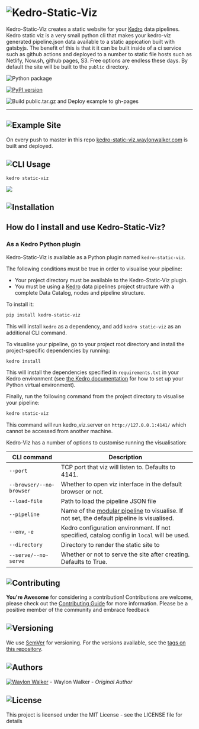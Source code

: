 # ![Kedro-Static-Viz](./artwork/headers/1.png)

Kedro-Static-Viz creates a static website for your [Kedro](https://github.com/quantumblacklabs/kedro) data pipelines.  Kedro static viz is a very small python cli that makes your kedro-viz generated pipeline.json data available to a static appication built with gatsbyjs.  The benefit of this is that it it can be built inside of a ci service such as github actions and deployed to a number to static file hosts such as Netlify, Now.sh, github pages, S3.  Free options are endless these days.  By default the site will be built to the `public` directory.

![Python package](https://github.com/WaylonWalker/kedro-static-viz/workflows/Python%20package/badge.svg?branch=master)

[![PyPI version](https://badge.fury.io/py/kedro-static-viz.svg)](https://badge.fury.io/py/kedro-static-viz)


![Build public.tar.gz and Deploy example to gh-pages](https://github.com/WaylonWalker/kedro-static-viz/workflows/Build%20public.tar.gz%20and%20Deploy%20example%20to%20gh-pages/badge.svg?branch=master)

---

## ![Example Site](./artwork/headers/2.png)


On every push to master in this repo [kedro-static-viz.waylonwalker.com](https://kedro-static-viz.waylonwalker.com/) is built and deployed.

## ![CLI Usage](./artwork/headers/3.png)

```
kedro static-viz
```

![](./artwork/kedro-static-viz-0-0-1.gif)

## ![Installation](artwork/headers/4.png)


## How do I install and use Kedro-Static-Viz?


### As a Kedro Python plugin

Kedro-Static-Viz is available as a Python plugin named `kedro-static-viz`.

The following conditions must be true in order to visualise your pipeline:

- Your project directory must be available to the Kedro-Static-Viz plugin.
- You must be using a [Kedro](https://github.com/quantumblacklabs/kedro) data pipelines project structure with a complete Data Catalog, nodes and pipeline structure.

To install it:

```bash
pip install kedro-static-viz
```

This will install `kedro` as a dependency, and add `kedro static-viz` as an additional CLI command.


To visualise your pipeline, go to your project root directory and install the project-specific dependencies by running:

```bash
kedro install
```

This will install the dependencies specified in `requirements.txt` in your Kedro environment (see [the Kedro documentation](https://kedro.readthedocs.io/en/latest/02_getting_started/01_prerequisites.html#python-virtual-environments) for how to set up your Python virtual environment).

Finally, run the following command from the project directory to visualise your pipeline:

```bash
kedro static-viz
```

This command will run kedro_viz.server on `http://127.0.0.1:4141/` which cannot be accessed from another machine.

Kedro-Viz has a number of options to customise running the visualisation:

| CLI command              | Description                                                                                                                                                                            |
|--------------------------|----------------------------------------------------------------------------------------------------------------------------------------------------------------------------------------|
| `--port`                 | TCP port that viz will listen to. Defaults to 4141.                                                                                                                                    |
| `--browser/--no-browser` | Whether to open viz interface in the default browser or not.                                                                                                                           |
| `--load-file`            | Path to load the pipeline JSON file                                                                                                                                                    |
| `--pipeline`             | Name of the [modular pipeline](https://kedro.readthedocs.io/en/latest/04_user_guide/06_pipelines.html#modular-pipelines) to visualise. If not set, the default pipeline is visualised. |
| `--env`, `-e`            | Kedro configuration environment. If not specified, catalog config in `local` will be used.                                                                                             |
| `--directory`            | Directory to render the static site to                                                                                                                                                 |
| `--serve/--no-serve`     | Whether or not to serve the site after creating. Defaults to True.                                                                                                                     |

## ![Contributing](./artwork/headers/5.png)

**You're Awesome** for considering a contribution!  Contributions are welcome, please check out the [Contributing Guide](./contributing.md) for more information.  Please be a positive member of the community and embrace feedback

## ![Versioning](./artwork/headers/6.png)

We use [SemVer](https://semver.org/) for versioning. For the versions available, see the [tags on this repository](./tags).


## ![Authors](./artwork/headers/7.png)

[![Waylon Walker](https://avatars1.githubusercontent.com/u/22648375?s=120&v=4)](https://github.com/WaylonWalker) - Waylon Walker - _Original Author_

## ![License](./artwork/headers/8.png)

This project is licensed under the MIT License - see the LICENSE file for details
